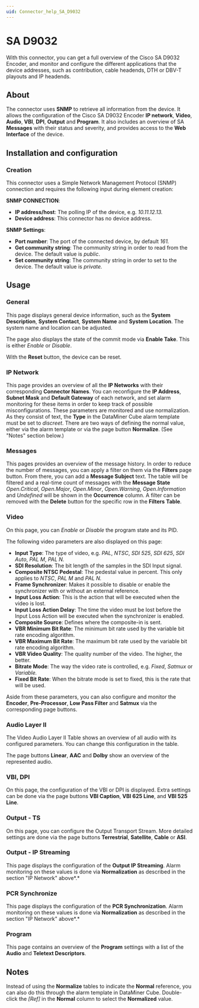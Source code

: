 ```yaml
---
uid: Connector_help_SA_D9032
---
```


# SA D9032

With this connector, you can get a full overview of the Cisco SA D9032 Encoder, and monitor and configure the different applications that the device addresses, such as contribution, cable headends, DTH or DBV-T playouts and IP headends.

## About

The connector uses **SNMP** to retrieve all information from the device. It allows the configuration of the Cisco SA D9032 Encoder **IP network**, **Video**, **Audio**, **VBI**, **DPI**, **Output** and **Program**. It also includes an overview of SA **Messages** with their status and severity, and provides access to the **Web Interface** of the device.

## Installation and configuration

### Creation

This connector uses a Simple Network Management Protocol (SNMP) connection and requires the following input during element creation:

**SNMP CONNECTION**:

- **IP address/host**: The polling IP of the device, e.g. *10.11.12.13.*
- **Device address**: This connector has no device address.

**SNMP Settings**:

- **Port number**: The port of the connected device, by default *161.*
- **Get community string**: The community string in order to read from the device. The default value is *public*.
- **Set community string**: The community string in order to set to the device. The default value is *private.*

## Usage

### General

This page displays general device information, such as the **System Description**, **System Contact**, **System Name** and **System Location**. The system name and location can be adjusted.

The page also displays the state of the commit mode via **Enable Take**. This is either *Enable* or *Disable*.

With the **Reset** button, the device can be reset.

### IP Network

This page provides an overview of all the **IP Networks** with their corresponding **Connector Names**. You can reconfigure the **IP Address**, **Subnet Mask** and **Default Gateway** of each network, and set alarm monitoring for these items in order to keep track of possible misconfigurations. These parameters are monitored and use normalization. As they consist of text, the **Type** in the DataMiner Cube alarm template must be set to *discreet*. There are two ways of defining the normal value, either via the alarm template or via the page button **Normalize**. (See "Notes" section below.)

### Messages

This pages provides an overview of the message history. In order to reduce the number of messages, you can apply a filter on them via the **Filters** page button. From there, you can add a **Message Subject** text. The table will be filtered and a real-time count of messages with the **Message State** *Open.Critical*, *Open.Major*, *Open.Minor*, *Open.Warning*, *Open.Information* and *Undefined* will be shown in the **Occurrence** column. A filter can be removed with the **Delete** button for the specific row in the **Filters** **Table**.

### Video

On this page, you can *Enable* or *Disable* the program state and its PID.

The following video parameters are also displayed on this page:

- **Input Type**: The type of video, e.g. *PAL*, *NTSC*, *SDI 525*, *SDI 625*, *SDI Auto*, *PAL M*, *PAL N.*
- **SDI Resolution**: The bit length of the samples in the SDI Input signal.
- **Composite NTSC Pedestal**: The pedestal value in percent. This only applies to *NTSC*, *PAL M* and *PAL N.*
- **Frame Synchronizer**: Makes it possible to disable or enable the synchronizer with or without an external reference.
- **Input Loss Action**: This is the action that will be executed when the video is lost.
- **Input Loss Action Delay**: The time the video must be lost before the Input Loss Action will be executed when the synchronizer is enabled.
- **Composite Source**: Defines where the composite-in is sent.
- **VBR Minimum Bit Rate**: The minimum bit rate used by the variable bit rate encoding algorithm.
- **VBR Maximum Bit Rate**: The maximum bit rate used by the variable bit rate encoding algorithm.
- **VBR Video Quality**: The quality number of the video. The higher, the better.
- **Bitrate Mode**: The way the video rate is controlled, e.g. *Fixed*, *Satmux* or *Variable.*
- **Fixed Bit Rate**: When the bitrate mode is set to fixed, this is the rate that will be used.

Aside from these parameters, you can also configure and monitor the **Encoder**, **Pre-Processor**, **Low Pass Filter** and **Satmux** via the corresponding page buttons.

### Audio Layer II

The Video Audio Layer II Table shows an overview of all audio with its configured parameters. You can change this configuration in the table.

The page buttons **Linear**, **AAC** and **Dolby** show an overview of the represented audio.

### VBI, DPI

On this page, the configuration of the VBI or DPI is displayed. Extra settings can be done via the page buttons **VBI Caption**, **VBI 625 Line**, and **VBI 525 Line**.

### Output - TS

On this page, you can configure the Output Transport Stream. More detailed settings are done via the page buttons **Terrestrial**, **Satellite**, **Cable** or **ASI**.

### Output - IP Streaming

This page displays the configuration of the **Output IP Streaming**. Alarm monitoring on these values is done via **Normalization** as described in the section "IP Network" above*.*

### PCR Synchronize

This page displays the configuration of the **PCR Synchronization**. Alarm monitoring on these values is done via **Normalization** as described in the section "IP Network" above*.*

### Program

This page contains an overview of the **Program** settings with a list of the **Audio** and **Teletext Descriptors**.

## Notes

Instead of using the **Normalize** tables to indicate the **Normal** reference, you can also do this through the alarm template in DataMiner Cube. Double-click the *\[Ref\]* in the **Normal** column to select the **Normalized** value.
